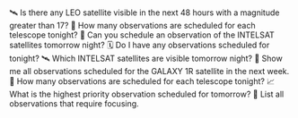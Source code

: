 🛰️ Is there any LEO satellite visible in the next 48 hours with a magnitude greater than 17?
🔭 How many observations are scheduled for each telescope tonight?
📡 Can you schedule an observation of the INTELSAT satellites tomorrow night?
🗓️ Do I have any observations scheduled for tonight?
🛰️ Which INTELSAT satellites are visible tomorrow night?
🔭 Show me all observations scheduled for the GALAXY 1R satellite in the next week.
🔭 How many observations are scheduled for each telescope tonight?
📈 What is the highest priority observation scheduled for tomorrow?
🔧 List all observations that require focusing.